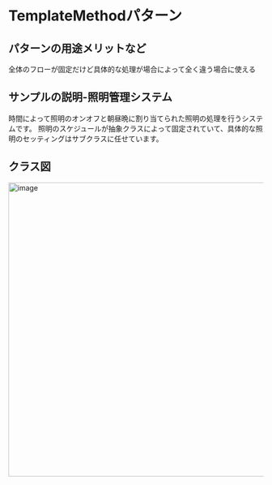 # TemplateMethodパターン
## パターンの用途メリットなど
全体のフローが固定だけど具体的な処理が場合によって全く違う場合に使える
## サンプルの説明-照明管理システム
時間によって照明のオンオフと朝昼晩に割り当てられた照明の処理を行うシステムです。
照明のスケジュールが抽象クラスによって固定されていて、具体的な照明のセッティングはサブクラスに任せています。
## クラス図
<img width="580" alt="image" src="https://github.com/user-attachments/assets/2d7a9d28-14a3-474c-88a2-632c5057a1e1" />
